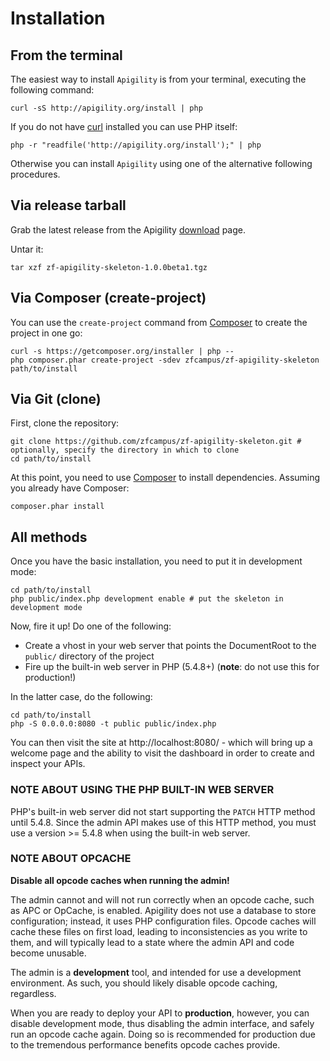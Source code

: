 Installation
============

## From the terminal

The easiest way to install `Apigility` is from your terminal, executing the following command:

```console
curl -sS http://apigility.org/install | php
```

If you do not have [curl](http://curl.haxx.se/) installed you can use PHP itself:

```console
php -r "readfile('http://apigility.org/install');" | php
```
Otherwise you can install `Apigility` using one of the alternative following procedures.

## Via release tarball

Grab the latest release from the Apigility [download](http://apigility.org/download) page.

Untar it:

```console
tar xzf zf-apigility-skeleton-1.0.0beta1.tgz
```

## Via Composer (create-project)

You can use the `create-project` command from [Composer](http://getcomposer.org/)
to create the project in one go:

```console
curl -s https://getcomposer.org/installer | php --
php composer.phar create-project -sdev zfcampus/zf-apigility-skeleton path/to/install
```

## Via Git (clone)

First, clone the repository:

```console
git clone https://github.com/zfcampus/zf-apigility-skeleton.git # optionally, specify the directory in which to clone
cd path/to/install
```

At this point, you need to use [Composer](https://getcomposer.org/) to install
dependencies. Assuming you already have Composer:

```console
composer.phar install
```

## All methods

Once you have the basic installation, you need to put it in development mode:

```console
cd path/to/install
php public/index.php development enable # put the skeleton in development mode
```

Now, fire it up! Do one of the following:

- Create a vhost in your web server that points the DocumentRoot to the
  `public/` directory of the project
- Fire up the built-in web server in PHP (5.4.8+) (**note**: do not use this for
  production!)

In the latter case, do the following:

```console
cd path/to/install
php -S 0.0.0.0:8080 -t public public/index.php
```

You can then visit the site at http://localhost:8080/ - which will bring up a
welcome page and the ability to visit the dashboard in order to create and
inspect your APIs.

### NOTE ABOUT USING THE PHP BUILT-IN WEB SERVER

PHP's built-in web server did not start supporting the `PATCH` HTTP method until
5.4.8. Since the admin API makes use of this HTTP method, you must use a version
&gt;= 5.4.8 when using the built-in web server.

### NOTE ABOUT OPCACHE

**Disable all opcode caches when running the admin!**

The admin cannot and will not run correctly when an opcode cache, such as APC or
OpCache, is enabled. Apigility does not use a database to store configuration;
instead, it uses PHP configuration files. Opcode caches will cache these files
on first load, leading to inconsistencies as you write to them, and will
typically lead to a state where the admin API and code become unusable.

The admin is a **development** tool, and intended for use a development
environment. As such, you should likely disable opcode caching, regardless.

When you are ready to deploy your API to **production**, however, you can
disable development mode, thus disabling the admin interface, and safely run an
opcode cache again. Doing so is recommended for production due to the tremendous
performance benefits opcode caches provide.
